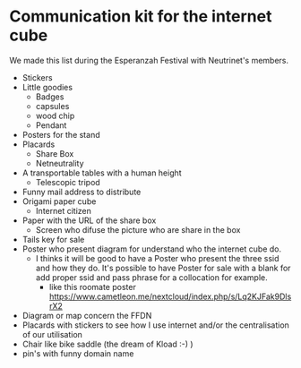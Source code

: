 # Communication kit for the internet cube

We made this list during the Esperanzah Festival with Neutrinet's members. 


* Stickers
* Little goodies
	* Badges
	* capsules
	* wood chip
	* Pendant
* Posters for the stand
* Placards
	* Share Box
	* Netneutrality
* A transportable tables with a human height
	* Telescopic tripod
* Funny mail address to distribute
* Origami paper cube
	* Internet citizen
* Paper with the URL of the share box
	* Screen who difuse the picture who are share in the box
* Tails key for sale
* Poster who present diagram for understand who the internet cube do.
	* I thinks it will be good to have a Poster who present the three ssid and how they do. It's possible to have Poster for sale with a blank for add proper ssid and pass phrase for a collocation for example.
		* like this roomate poster https://www.cametleon.me/nextcloud/index.php/s/Lq2KJFak9DlsrX2
* Diagram or map concern the FFDN
* Placards with stickers to see how I use internet and/or the centralisation of our utilisation
* Chair like bike saddle (the dream of Kload :-) )
* pin's with funny domain name

